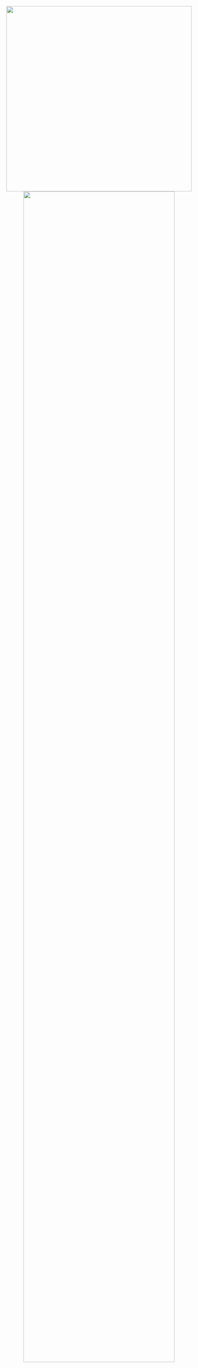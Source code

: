 <div align="center">

  <img src="https://64.media.tumblr.com/ee9c11c85e66d91bba63c8e7d872bc55/tumblr_n2rsb1WnnB1r93041o1_500.gifv" width="500px" />


  <img src="https://readme-typing-svg.demolab.com?font=Inconsolata&weight=500&size=50&duration=4000&pause=300&color=A7A459&center=true&vCenter=true&multiline=true&repeat=false&random=false&width=1350&height=140&lines=Hello+There!;I'm+Riley%2C+A+Tech+Girl+and+Cybersecurity+Enthusiast" width="90%" />

  <br><br>

  <pre>
💼 BSc Cybersecurity @ Wentworth Institute of Technology (WIT)
🎓 Minors in Cyber Management & Computer Science

🚀 Break Through Tech Fellow @ MIT
💻 System Administration Intern @ Silvertech, Inc.
  </pre>

  <pre>
Skills & Tools
────────────────────────────
</pre>
<p>
  <img src="https://skillicons.dev/icons?i=python" height="35" alt="Python" />
  <img src="https://skillicons.dev/icons?i=bash" height="35" alt="Bash" />
  <img src="https://skillicons.dev/icons?i=powershell" height="35" alt="PowerShell" />
  <img src="https://skillicons.dev/icons?i=linux" height="35" alt="Linux" />
  <img src="https://skillicons.dev/icons?i=windows" height="35" alt="Windows" />
  <img src="https://skillicons.dev/icons?i=git" height="35" alt="Git" />
  <img src="https://skillicons.dev/icons?i=vscode" height="35" alt="VSCode" />
  <img src="https://skillicons.dev/icons?i=aws" height="35" alt="AWS" />
  <img src="https://skillicons.dev/icons?i=azure" height="35" alt="Azure" />
  <img src="https://skillicons.dev/icons?i=docker" height="35" alt="Docker" />
  <img src="https://skillicons.dev/icons?i=kubernetes" height="35" alt="Kubernetes" />
  <img src="https://skillicons.dev/icons?i=terraform" height="35" alt="Terraform" />
  <img src="https://skillicons.dev/icons?i=mysql" height="35" alt="MySQL" />
</p>
  <br>

  <pre>
🌱 Lifelong Learner & Tinkerer
📚 Always Exploring New Tech & Tools
🔐 Cybersecurity & System Admin Enthusiast
🖥️ Building Secure & Reliable Systems
  </pre>

  <br>

  <img src="https://raw.githubusercontent.com/innng/innng/master/assets/kyubey.gif" height="40" />

  <br><br>

  [![](https://img.shields.io/badge/linkedin-0A66C2?style=for-the-badge&logo=linkedin&logoColor=white)](https://www.linkedin.com/in/riley-barka)
  [![](https://img.shields.io/badge/email-1DA1F2?style=for-the-badge&logo=gmail&logoColor=white)](mailto:barkar@wit.edu)
  

</div>

